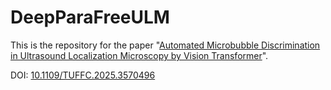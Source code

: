 # DeepParaFreeULM
This is the repository for the paper "[Automated Microbubble Discrimination in Ultrasound Localization Microscopy by Vision Transformer](10.1109/TUFFC.2025.3570496)".

DOI: [10.1109/TUFFC.2025.3570496](10.1109/TUFFC.2025.3570496)
